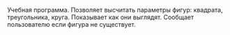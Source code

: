 Учебная программа.
Позволяет высчитать параметры фигур: квадрата, треугольника, круга. Показывает как они выглядят. Сообщает пользователю если фигура не существует.
